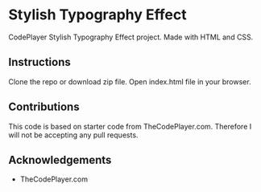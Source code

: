 # Stylish Typography Effect
CodePlayer Stylish Typography Effect project. Made with HTML and CSS.

## Instructions
Clone the repo or download zip file. Open index.html file in your browser.

## Contributions
This code is based on starter code from TheCodePlayer.com. Therefore I will not be accepting any pull requests. 

## Acknowledgements 
* TheCodePlayer.com

